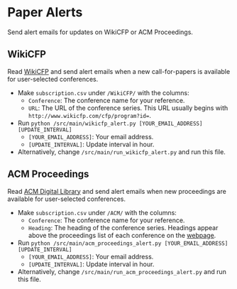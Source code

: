 # Paper Alerts

Send alert emails for updates on WikiCFP or ACM Proceedings.

## WikiCFP
 Read [WikiCFP](http://www.wikicfp.org) and send alert emails when a new call-for-papers is available for user-selected conferences.
 * Make `subscription.csv` under `/WikiCFP/` with the columns:
   * `Conference`: The conference name for your reference.
   * `URL`: The URL of the conference series. This URL usually begins with `http://www.wikicfp.com/cfp/program?id=`.
 * Run `python /src/main/wikicfp_alert.py [YOUR_EMAIL_ADDRESS] [UPDATE_INTERVAL]`
   * `[YOUR_EMAIL_ADDRESS]`: Your email address.
   * `[UPDATE_INTERVAL]`: Update interval in hour.
 * Alternatively, change `/src/main/run_wikicfp_alert.py` and run this file.

## ACM Proceedings
 Read [ACM Digital Library](http://dl.acm.org/proceedings.cfm) and send alert emails when new proceedings are available for user-selected conferences.
 * Make `subscription.csv` under `/ACM/` with the columns:
   * `Conference`: The conference name for your reference.
   * `Heading`: The heading of the conference series. Headings appear above the proceedings list of each conference on the [webpage](http://dl.acm.org/proceedings.cfm). 
 * Run `python /src/main/acm_proceedings_alert.py [YOUR_EMAIL_ADDRESS] [UPDATE_INTERVAL]`
   * `[YOUR_EMAIL_ADDRESS]`: Your email address.
   * `[UPDATE_INTERVAL]`: Update interval in hour.
 * Alternatively, change `/src/main/run_acm_proceedings_alert.py` and run this file.

